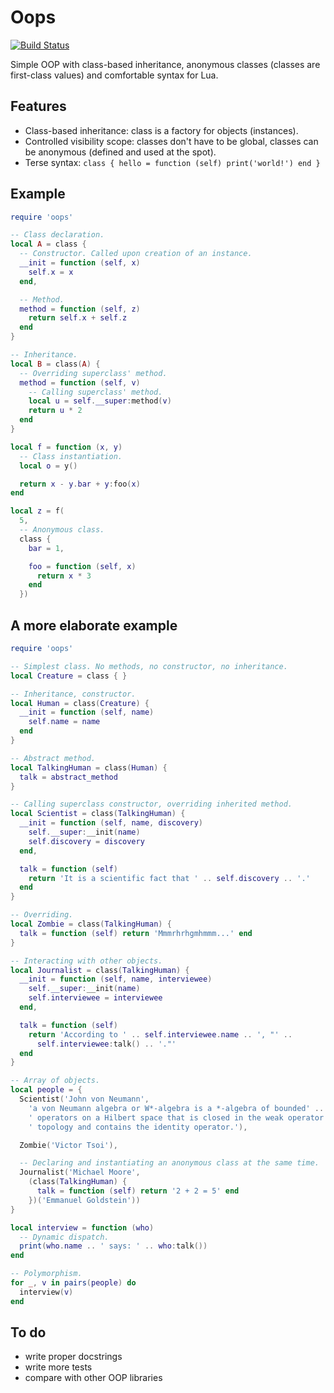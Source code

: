 Oops
====

[![Build Status](https://travis-ci.org/blacktaxi/oops.png?branch=master)](https://travis-ci.org/blacktaxi/oops)

Simple OOP with class-based inheritance, anonymous classes (classes are first-class values) and comfortable syntax for Lua.

Features
--------
* Class-based inheritance: class is a factory for objects (instances).
* Controlled visibility scope: classes don't have to be global, classes can be anonymous (defined and used at the spot).
* Terse syntax: ```class { hello = function (self) print('world!') end }```

Example
-------
```lua
require 'oops'

-- Class declaration.
local A = class {
  -- Constructor. Called upon creation of an instance.
  __init = function (self, x)
    self.x = x
  end,

  -- Method.
  method = function (self, z)
    return self.x + self.z
  end
}

-- Inheritance.
local B = class(A) {
  -- Overriding superclass' method.
  method = function (self, v)
    -- Calling superclass' method.
    local u = self.__super:method(v)
    return u * 2
  end
}

local f = function (x, y)
  -- Class instantiation.
  local o = y()

  return x - y.bar + y:foo(x)
end

local z = f(
  5, 
  -- Anonymous class.
  class {
    bar = 1,

    foo = function (self, x)
      return x * 3
    end
  })
```

A more elaborate example
--------
```lua
require 'oops'

-- Simplest class. No methods, no constructor, no inheritance.
local Creature = class { }

-- Inheritance, constructor.
local Human = class(Creature) {
  __init = function (self, name)
    self.name = name
  end
}

-- Abstract method.
local TalkingHuman = class(Human) {
  talk = abstract_method
}

-- Calling superclass constructor, overriding inherited method.
local Scientist = class(TalkingHuman) {
  __init = function (self, name, discovery)
    self.__super:__init(name)
    self.discovery = discovery
  end,

  talk = function (self)
    return 'It is a scientific fact that ' .. self.discovery .. '.'
  end
}

-- Overriding.
local Zombie = class(TalkingHuman) {
  talk = function (self) return 'Mmmrhrhgmhmmm...' end
}

-- Interacting with other objects.
local Journalist = class(TalkingHuman) {
  __init = function (self, name, interviewee)
    self.__super:__init(name)
    self.interviewee = interviewee
  end,

  talk = function (self)
    return 'According to ' .. self.interviewee.name .. ', "' ..
      self.interviewee:talk() .. '."'
  end
}

-- Array of objects.
local people = { 
  Scientist('John von Neumann', 
    'a von Neumann algebra or W*-algebra is a *-algebra of bounded' .. 
    ' operators on a Hilbert space that is closed in the weak operator' .. 
    ' topology and contains the identity operator.'),

  Zombie('Victor Tsoi'),

  -- Declaring and instantiating an anonymous class at the same time.
  Journalist('Michael Moore',
    (class(TalkingHuman) { 
      talk = function (self) return '2 + 2 = 5' end 
    })('Emmanuel Goldstein'))
}

local interview = function (who)
  -- Dynamic dispatch.
  print(who.name .. ' says: ' .. who:talk())
end

-- Polymorphism.
for _, v in pairs(people) do
  interview(v)
end
```

To do
----
- write proper docstrings
- write more tests
- compare with other OOP libraries